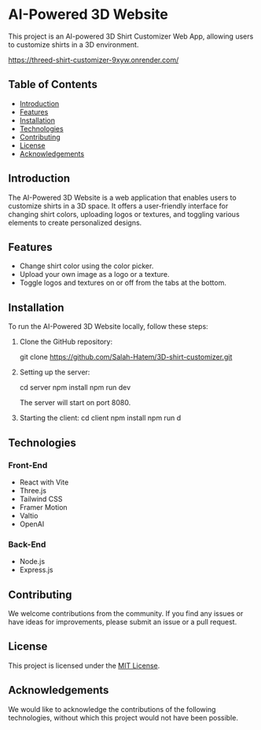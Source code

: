 # AI-Powered 3D Website

This project is an AI-powered 3D Shirt Customizer Web App, allowing users to customize shirts in a 3D environment.

https://threed-shirt-customizer-9xyw.onrender.com/

## Table of Contents

- [Introduction](#introduction)
- [Features](#features)
- [Installation](#installation)
- [Technologies](#technologies)
- [Contributing](#contributing)
- [License](#license)
- [Acknowledgements](#acknowledgements)

## Introduction

The AI-Powered 3D Website is a web application that enables users to customize shirts in a 3D space. It offers a user-friendly interface for changing shirt colors, uploading logos or textures, and toggling various elements to create personalized designs.

## Features

- Change shirt color using the color picker.
- Upload your own image as a logo or a texture.
- Toggle logos and textures on or off from the tabs at the bottom.

## Installation

To run the AI-Powered 3D Website locally, follow these steps:

1. Clone the GitHub repository:
   
    git clone https://github.com/Salah-Hatem/3D-shirt-customizer.git

2. Setting up the server:

    cd server
    npm install
    npm run dev

    The server will start on port 8080.

3. Starting the client:
    cd client
    npm install
    npm run d


## Technologies

### Front-End

- React with Vite
- Three.js
- Tailwind CSS
- Framer Motion
- Valtio
- OpenAI

### Back-End

- Node.js
- Express.js

## Contributing

We welcome contributions from the community. If you find any issues or have ideas for improvements, please submit an issue or a pull request.

## License

This project is licensed under the [MIT License](LICENSE.md).

## Acknowledgements

We would like to acknowledge the contributions of the following technologies, without which this project would not have been possible.



